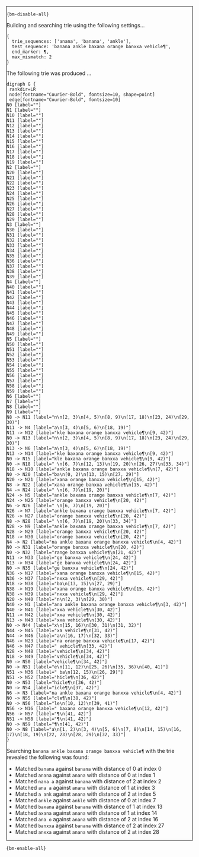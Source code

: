 <div style="border:1px solid black;">

`{bm-disable-all}`

Building and searching trie using the following settings...

```
{
  trie_sequences: ['anana', 'banana', 'ankle'],
  test_sequence: 'banana ankle baxana orange banxxa vehicle¶',
  end_marker: ¶,
  max_mismatch: 2
}

```


The following trie was produced ...

```{dot}
digraph G {
 rankdir=LR
 node[fontname="Courier-Bold", fontsize=10, shape=point]
 edge[fontname="Courier-Bold", fontsize=10]
N0 [label=""]
N1 [label=""]
N10 [label=""]
N11 [label=""]
N12 [label=""]
N13 [label=""]
N14 [label=""]
N15 [label=""]
N16 [label=""]
N17 [label=""]
N18 [label=""]
N19 [label=""]
N2 [label=""]
N20 [label=""]
N21 [label=""]
N22 [label=""]
N23 [label=""]
N24 [label=""]
N25 [label=""]
N26 [label=""]
N27 [label=""]
N28 [label=""]
N29 [label=""]
N3 [label=""]
N30 [label=""]
N31 [label=""]
N32 [label=""]
N33 [label=""]
N34 [label=""]
N35 [label=""]
N36 [label=""]
N37 [label=""]
N38 [label=""]
N39 [label=""]
N4 [label=""]
N40 [label=""]
N41 [label=""]
N42 [label=""]
N43 [label=""]
N44 [label=""]
N45 [label=""]
N46 [label=""]
N47 [label=""]
N48 [label=""]
N49 [label=""]
N5 [label=""]
N50 [label=""]
N51 [label=""]
N52 [label=""]
N53 [label=""]
N54 [label=""]
N55 [label=""]
N56 [label=""]
N57 [label=""]
N58 [label=""]
N59 [label=""]
N6 [label=""]
N7 [label=""]
N8 [label=""]
N9 [label=""]
N8 -> N11 [label="n\n[2, 3)\n[4, 5)\n[8, 9)\n[17, 18)\n[23, 24)\n[29, 30)"]
N11 -> N4 [label="a\n[3, 4)\n[5, 6)\n[18, 19)"]
N11 -> N12 [label="kle baxana orange banxxa vehicle¶\n[9, 42)"]
N0 -> N13 [label="n\n[2, 3)\n[4, 5)\n[8, 9)\n[17, 18)\n[23, 24)\n[29, 30)"]
N13 -> N6 [label="a\n[3, 4)\n[5, 6)\n[18, 19)"]
N13 -> N14 [label="kle baxana orange banxxa vehicle¶\n[9, 42)"]
N0 -> N15 [label="kle baxana orange banxxa vehicle¶\n[9, 42)"]
N0 -> N18 [label=" \n[6, 7)\n[12, 13)\n[19, 20)\n[26, 27)\n[33, 34)"]
N18 -> N10 [label="ankle baxana orange banxxa vehicle¶\n[7, 42)"]
N0 -> N20 [label="ba\n[0, 2)\n[13, 15)\n[27, 29)"]
N20 -> N21 [label="xana orange banxxa vehicle¶\n[15, 42)"]
N8 -> N22 [label="xana orange banxxa vehicle¶\n[15, 42)"]
N4 -> N24 [label=" \n[6, 7)\n[19, 20)"]
N24 -> N5 [label="ankle baxana orange banxxa vehicle¶\n[7, 42)"]
N24 -> N25 [label="orange banxxa vehicle¶\n[20, 42)"]
N6 -> N26 [label=" \n[6, 7)\n[19, 20)"]
N26 -> N7 [label="ankle baxana orange banxxa vehicle¶\n[7, 42)"]
N26 -> N27 [label="orange banxxa vehicle¶\n[20, 42)"]
N8 -> N28 [label=" \n[6, 7)\n[19, 20)\n[33, 34)"]
N28 -> N9 [label="ankle baxana orange banxxa vehicle¶\n[7, 42)"]
N28 -> N29 [label="orange banxxa vehicle¶\n[20, 42)"]
N18 -> N30 [label="orange banxxa vehicle¶\n[20, 42)"]
N4 -> N2 [label="na ankle baxana orange banxxa vehicle¶\n[4, 42)"]
N0 -> N31 [label="orange banxxa vehicle¶\n[20, 42)"]
N0 -> N32 [label="range banxxa vehicle¶\n[21, 42)"]
N11 -> N33 [label="ge banxxa vehicle¶\n[24, 42)"]
N13 -> N34 [label="ge banxxa vehicle¶\n[24, 42)"]
N0 -> N35 [label="ge banxxa vehicle¶\n[24, 42)"]
N36 -> N17 [label="xana orange banxxa vehicle¶\n[15, 42)"]
N36 -> N37 [label="nxxa vehicle¶\n[29, 42)"]
N18 -> N38 [label="ba\n[13, 15)\n[27, 29)"]
N38 -> N19 [label="xana orange banxxa vehicle¶\n[15, 42)"]
N38 -> N39 [label="nxxa vehicle¶\n[29, 42)"]
N20 -> N40 [label="n\n[2, 3)\n[29, 30)"]
N40 -> N1 [label="ana ankle baxana orange banxxa vehicle¶\n[3, 42)"]
N40 -> N41 [label="xxa vehicle¶\n[30, 42)"]
N11 -> N42 [label="xxa vehicle¶\n[30, 42)"]
N13 -> N43 [label="xxa vehicle¶\n[30, 42)"]
N0 -> N44 [label="x\n[15, 16)\n[30, 31)\n[31, 32)"]
N44 -> N45 [label="xa vehicle¶\n[31, 42)"]
N44 -> N46 [label="a\n[16, 17)\n[32, 33)"]
N46 -> N23 [label="na orange banxxa vehicle¶\n[17, 42)"]
N46 -> N47 [label=" vehicle¶\n[33, 42)"]
N28 -> N48 [label="vehicle¶\n[34, 42)"]
N18 -> N49 [label="vehicle¶\n[34, 42)"]
N0 -> N50 [label="vehicle¶\n[34, 42)"]
N0 -> N51 [label="e\n[11, 12)\n[25, 26)\n[35, 36)\n[40, 41)"]
N51 -> N36 [label=" ba\n[12, 15)\n[26, 29)"]
N51 -> N52 [label="hicle¶\n[36, 42)"]
N0 -> N53 [label="hicle¶\n[36, 42)"]
N0 -> N54 [label="icle¶\n[37, 42)"]
N6 -> N3 [label="na ankle baxana orange banxxa vehicle¶\n[4, 42)"]
N0 -> N55 [label="cle¶\n[38, 42)"]
N0 -> N56 [label="le\n[10, 12)\n[39, 41)"]
N56 -> N16 [label=" baxana orange banxxa vehicle¶\n[12, 42)"]
N56 -> N57 [label="¶\n[41, 42)"]
N51 -> N58 [label="¶\n[41, 42)"]
N0 -> N59 [label="¶\n[41, 42)"]
N0 -> N8 [label="a\n[1, 2)\n[3, 4)\n[5, 6)\n[7, 8)\n[14, 15)\n[16, 17)\n[18, 19)\n[22, 23)\n[28, 29)\n[32, 33)"]
}
```

Searching `banana ankle baxana orange banxxa vehicle¶` with the trie revealed the following was found:

 * Matched `banana` against `banana` with distance of 0 at index 0
 * Matched `anana` against `anana` with distance of 0 at index 1
 * Matched `nana a` against `banana` with distance of 2 at index 2
 * Matched `ana a` against `anana` with distance of 1 at index 3
 * Matched `a ank` against `anana` with distance of 2 at index 5
 * Matched `ankle` against `ankle` with distance of 0 at index 7
 * Matched `baxana` against `banana` with distance of 1 at index 13
 * Matched `axana` against `anana` with distance of 1 at index 14
 * Matched `ana o` against `anana` with distance of 2 at index 16
 * Matched `banxxa` against `banana` with distance of 2 at index 27
 * Matched `anxxa` against `anana` with distance of 2 at index 28
</div>

`{bm-enable-all}`

